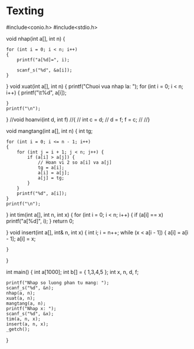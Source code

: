 # Texting
#include<conio.h>
#include<stdio.h>

void nhap(int a[], int n)
{

	for (int i = 0; i < n; i++)
	{
		printf("a[%d]=", i);

		scanf_s("%d", &a[i]);
	}

}
void xuat(int a[], int n)
{
	printf("Chuoi vua nhap la: ");
	for (int i = 0; i < n; i++)
	{
		printf("\t%d", a[i]);

	}
	printf("\n");
}
//void hoanvi(int d, int f)
//{
//	int c = d;
//	 d = f; f = c;
//
//}

void mangtang(int a[], int n)
{
	int tg;


	for (int i = 0; i <= n - 1; i++)
	{
		for (int j = i + 1; j < n; j++) {
			if (a[i] > a[j]) {
				// Hoan vi 2 so a[i] va a[j]
				tg = a[i];
				a[i] = a[j];
				a[j] = tg;
			}
		}
		printf("%d", a[i]);
	}
	printf("\n");
}
int tim(int a[], int n, int x)
{
	for (int i = 0; i < n; i++)
	{
		if (a[i] == x)
			printf("a[%d]", i);
	}
	return 0;

}
void insert(int a[], int& n, int x) {
	int i;
	i = n++;
	while (x < a[i - 1]) {
		a[i] = a[i - 1];
		a[i] = x;
		
	}

}



int main()
{
	int  a[1000];
	int b[] = { 1,3,4,5 };
	int x, n, d, f;

	printf("Nhap so luong phan tu mang: ");
	scanf_s("%d", &n);
	nhap(a, n);
	xuat(a, n);
	mangtang(a, n);
	printf("Nhap x: ");
	scanf_s("%d", &x);
	tim(a, n, x);
	insert(a, n, x);
	_getch();


}

